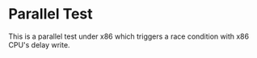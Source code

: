 # Parallel Test

This is a parallel test under x86 which triggers a race condition with x86 CPU's delay write.

